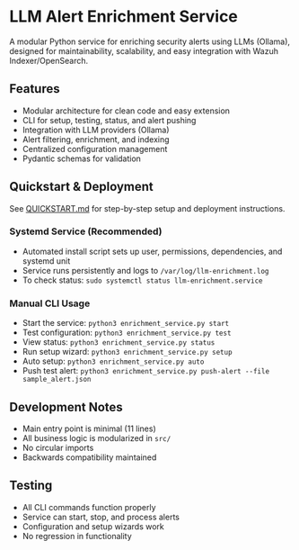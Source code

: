 # LLM Alert Enrichment Service

A modular Python service for enriching security alerts using LLMs (Ollama), designed for maintainability, scalability, and easy integration with Wazuh Indexer/OpenSearch.

## Features
- Modular architecture for clean code and easy extension
- CLI for setup, testing, status, and alert pushing
- Integration with LLM providers (Ollama)
- Alert filtering, enrichment, and indexing
- Centralized configuration management
- Pydantic schemas for validation


## Quickstart & Deployment

See [QUICKSTART.md](QUICKSTART.md) for step-by-step setup and deployment instructions.

### Systemd Service (Recommended)
- Automated install script sets up user, permissions, dependencies, and systemd unit
- Service runs persistently and logs to `/var/log/llm-enrichment.log`
- To check status: `sudo systemctl status llm-enrichment.service`

### Manual CLI Usage
- Start the service: `python3 enrichment_service.py start`
- Test configuration: `python3 enrichment_service.py test`
- View status: `python3 enrichment_service.py status`
- Run setup wizard: `python3 enrichment_service.py setup`
- Auto setup: `python3 enrichment_service.py auto`
- Push test alert: `python3 enrichment_service.py push-alert --file sample_alert.json`

## Development Notes
- Main entry point is minimal (11 lines)
- All business logic is modularized in `src/`
- No circular imports
- Backwards compatibility maintained

## Testing
- All CLI commands function properly
- Service can start, stop, and process alerts
- Configuration and setup wizards work
- No regression in functionality

